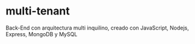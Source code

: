 # multi-tenant
Back-End con arquitectura multi inquilino, creado con JavaScript, Nodejs, Express, MongoDB y MySQL
